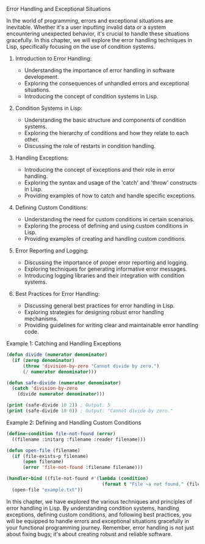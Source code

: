Error Handling and Exceptional Situations

In the world of programming, errors and exceptional situations are inevitable. Whether it's a user inputting invalid data or a system encountering unexpected behavior, it's crucial to handle these situations gracefully. In this chapter, we will explore the error handling techniques in Lisp, specifically focusing on the use of condition systems.

1. Introduction to Error Handling:
   - Understanding the importance of error handling in software development.
   - Exploring the consequences of unhandled errors and exceptional situations.
   - Introducing the concept of condition systems in Lisp.

2. Condition Systems in Lisp:
   - Understanding the basic structure and components of condition systems.
   - Exploring the hierarchy of conditions and how they relate to each other.
   - Discussing the role of restarts in condition handling.

3. Handling Exceptions:
   - Introducing the concept of exceptions and their role in error handling.
   - Exploring the syntax and usage of the 'catch' and 'throw' constructs in Lisp.
   - Providing examples of how to catch and handle specific exceptions.

4. Defining Custom Conditions:
   - Understanding the need for custom conditions in certain scenarios.
   - Exploring the process of defining and using custom conditions in Lisp.
   - Providing examples of creating and handling custom conditions.

5. Error Reporting and Logging:
   - Discussing the importance of proper error reporting and logging.
   - Exploring techniques for generating informative error messages.
   - Introducing logging libraries and their integration with condition systems.

6. Best Practices for Error Handling:
   - Discussing general best practices for error handling in Lisp.
   - Exploring strategies for designing robust error handling mechanisms.
   - Providing guidelines for writing clear and maintainable error handling code.

Example 1: Catching and Handling Exceptions
```lisp
(defun divide (numerator denominator)
  (if (zerop denominator)
      (throw 'division-by-zero "Cannot divide by zero.")
      (/ numerator denominator)))

(defun safe-divide (numerator denominator)
  (catch 'division-by-zero
    (divide numerator denominator)))

(print (safe-divide 10 2)) ; Output: 5
(print (safe-divide 10 0)) ; Output: "Cannot divide by zero."
```

Example 2: Defining and Handling Custom Conditions
```lisp
(define-condition file-not-found (error)
  ((filename :initarg :filename :reader filename)))

(defun open-file (filename)
  (if (file-exists-p filename)
      (open filename)
      (error 'file-not-found :filename filename)))

(handler-bind ((file-not-found #'(lambda (condition)
                                   (format t "File ~a not found." (filename condition)))))
  (open-file "example.txt"))
```

In this chapter, we have explored the various techniques and principles of error handling in Lisp. By understanding condition systems, handling exceptions, defining custom conditions, and following best practices, you will be equipped to handle errors and exceptional situations gracefully in your functional programming journey. Remember, error handling is not just about fixing bugs; it's about creating robust and reliable software.